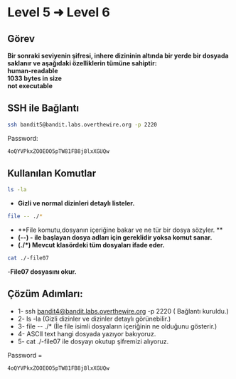# Level 5 ➜ Level 6

## Görev
**Bir sonraki seviyenin şifresi, inhere dizininin altında bir yerde bir dosyada saklanır ve aşağıdaki özelliklerin tümüne sahiptir:  
human-readable  
1033 bytes in size  
not executable**

## SSH ile Bağlantı
```bash
ssh bandit5@bandit.labs.overthewire.org -p 2220
```
Password:
  ```bash
  4oQYVPkxZOOEOO5pTW81FB8j8lxXGUQw
  ```
## Kullanılan Komutlar
```bash
ls -la
```
- **Gizli ve normal dizinleri detaylı listeler.**
```bash
file -- ./*
```
- **File komutu,dosyanın içeriğine bakar ve ne tür bir dosya sözyler. **
- **(--) - ile başlayan dosya adları için gereklidir yoksa komut sanar.**
- **(./*) Mevcut klasördeki tüm dosyaları ifade eder.**
```bash
cat ./-file07
```
-**File07 dosyasını okur.**

## Çözüm Adımları:
- 1- ssh bandit4@bandit.labs.overthewire.org -p 2220 ( Bağlantı kuruldu.)
- 2- ls -la (Gizli dizinler ve dizinler detaylı görünebilir.)
- 3-  file -- ./* (İle file isimli dosyaların içeriğinin ne olduğunu gösterir.)
- 4- ASCII text hangi dosyada yazıyor bakıyoruz.
- 5- cat ./-file07 ile dosyayı okutup şifremizi alıyoruz.
  
Password =
```bash
4oQYVPkxZOOEOO5pTW81FB8j8lxXGUQw
```

